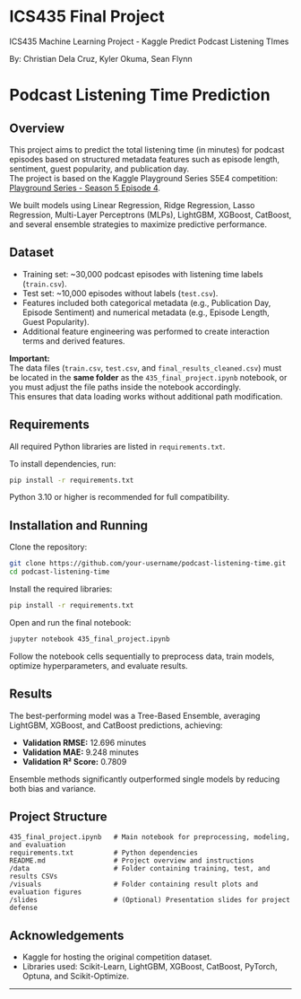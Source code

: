 # ICS435 Final Project
ICS435 Machine Learning Project - Kaggle Predict Podcast Listening TImes

By: Christian Dela Cruz, Kyler Okuma, Sean Flynn

# Podcast Listening Time Prediction

## Overview

This project aims to predict the total listening time (in minutes) for podcast episodes based on structured metadata features such as episode length, sentiment, guest popularity, and publication day.  
The project is based on the Kaggle Playground Series S5E4 competition: [Playground Series - Season 5 Episode 4](https://www.kaggle.com/competitions/playground-series-s5e4/overview).

We built models using Linear Regression, Ridge Regression, Lasso Regression, Multi-Layer Perceptrons (MLPs), LightGBM, XGBoost, CatBoost, and several ensemble strategies to maximize predictive performance.

## Dataset

- Training set: ~30,000 podcast episodes with listening time labels (`train.csv`).
- Test set: ~10,000 episodes without labels (`test.csv`).
- Features included both categorical metadata (e.g., Publication Day, Episode Sentiment) and numerical metadata (e.g., Episode Length, Guest Popularity).
- Additional feature engineering was performed to create interaction terms and derived features.

**Important:**  
The data files (`train.csv`, `test.csv`, and `final_results_cleaned.csv`) must be located in the **same folder** as the `435_final_project.ipynb` notebook, or you must adjust the file paths inside the notebook accordingly.  
This ensures that data loading works without additional path modification.

## Requirements

All required Python libraries are listed in `requirements.txt`.

To install dependencies, run:

```bash
pip install -r requirements.txt
```

Python 3.10 or higher is recommended for full compatibility.

## Installation and Running

Clone the repository:

```bash
git clone https://github.com/your-username/podcast-listening-time.git
cd podcast-listening-time
```

Install the required libraries:

```bash
pip install -r requirements.txt
```

Open and run the final notebook:

```bash
jupyter notebook 435_final_project.ipynb
```

Follow the notebook cells sequentially to preprocess data, train models, optimize hyperparameters, and evaluate results.

## Results

The best-performing model was a Tree-Based Ensemble, averaging LightGBM, XGBoost, and CatBoost predictions, achieving:

- **Validation RMSE:** 12.696 minutes
- **Validation MAE:** 9.248 minutes
- **Validation R² Score:** 0.7809

Ensemble methods significantly outperformed single models by reducing both bias and variance.

## Project Structure

```
435_final_project.ipynb   # Main notebook for preprocessing, modeling, and evaluation
requirements.txt          # Python dependencies
README.md                 # Project overview and instructions
/data                     # Folder containing training, test, and results CSVs
/visuals                  # Folder containing result plots and evaluation figures
/slides                   # (Optional) Presentation slides for project defense
```

## Acknowledgements

- Kaggle for hosting the original competition dataset.
- Libraries used: Scikit-Learn, LightGBM, XGBoost, CatBoost, PyTorch, Optuna, and Scikit-Optimize.

---
